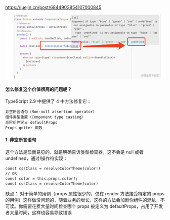 https://juejin.cn/post/6844903854107000845

<img src="./imgs/defaultPropsUndefined.png" />

#### 怎么修复这个价值很高的问题呢？

TypeScript 2.9 中提供了 4 中方法修复它：

```
非空断言语句（Non-null assertion operator）
组件类型重置（Component type casting）
高阶组件定义 defaultProps
Props getter 函数
```
#### 1. 非空断言语句
这个方法是显而易见的，就是明确告诉类型检查器，这不会是 null 或者 undefined，通过!操作符实现：

```
const cssClass = resolveColorTheme(color!)
// OR
const color = this.props.color!;
const cssClass = resolveColorTheme(color)
```
缺点：
对于简单的用例（props 属性很少的，仅在 render 方法接受特定的 props 的用例）这样做没问题的，随着业务的增长，这样的方法会加剧你组件的混乱，不可读。你需要花费大量时间检查哪个 props 被定义为 defaultProps，占用了开发者大量时间，这样也容易导致错误


